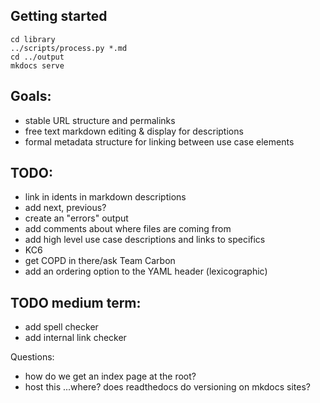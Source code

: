 ## Getting started

```
cd library
../scripts/process.py *.md
cd ../output
mkdocs serve
```

## Goals:

* stable URL structure and permalinks
* free text markdown editing & display for descriptions
* formal metadata structure for linking between use case elements

## TODO:

* link in idents in markdown descriptions
* add next, previous?
* create an "errors" output
* add comments about where files are coming from
* add high level use case descriptions and links to specifics
* KC6
* get COPD in there/ask Team Carbon
* add an ordering option to the YAML header (lexicographic)

## TODO medium term:
* add spell checker
* add internal link checker

Questions:
* how do we get an index page at the root?
* host this ...where? does readthedocs do versioning on mkdocs sites?
